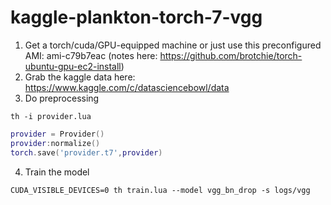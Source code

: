 # kaggle-plankton-torch-7-vgg

1. Get a torch/cuda/GPU-equipped machine or just use this preconfigured AMI: ami-c79b7eac (notes here: https://github.com/brotchie/torch-ubuntu-gpu-ec2-install)
2. Grab the kaggle data here: https://www.kaggle.com/c/datasciencebowl/data
3. Do preprocessing
```
th -i provider.lua
```
```lua
provider = Provider()
provider:normalize()
torch.save('provider.t7',provider)
```
4. Train the model
```
CUDA_VISIBLE_DEVICES=0 th train.lua --model vgg_bn_drop -s logs/vgg
```